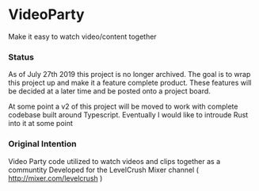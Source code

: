 # VideoParty

Make it easy to watch video/content together

### Status

As of July 27th 2019 this project is no longer archived. The goal is to wrap this project up and make it a feature complete product.
These features will be decided at a later time and be posted onto a project board.

At some point a v2 of this project will be moved to work with complete codebase built around Typescript. Eventually I would like to introude Rust into it at some point

### Original Intention
Video Party code utilized to watch videos and clips together as a communtity 
Developed for the LevelCrush Mixer channel ( http://mixer.com/levelcrush )